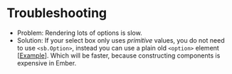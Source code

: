 # Troubleshooting

- Problem: Rendering lots of options is slow.
- Solution: If your select box only uses _primitive_ values, you do not need to use `<sb.Option>`, instead you can
  use a plain old `<option>` element [[Example](tests/dummy/app/templates/components/fast-native-single-select.hbs)]. Which will be faster, because constructing components is expensive in Ember.
